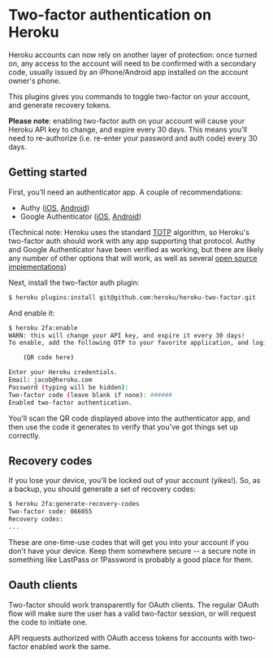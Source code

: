 # Two-factor authentication on Heroku

Heroku accounts can now rely on another layer of protection: once turned on, any access to the account will need to be confirmed with a secondary code, usually issued by an iPhone/Android app installed on the account owner's phone.

This plugins gives you commands to toggle two-factor on your account, and generate recovery tokens.

**Please note**: enabling two-factor auth on your account will cause your Heroku API key to change, and expire every 30 days. This means you'll need to re-authorize (i.e. re-enter your password and auth code) every 30 days.

## Getting started

First, you'll need an authenticator app. A couple of recommendations:

* Authy ([iOS](https://itunes.apple.com/us/app/authy/id494168017?mt=8), [Android](https://play.google.com/store/apps/details?id=com.authy.authy))
* Google Authenticator ([iOS](https://itunes.apple.com/us/app/google-authenticator/id388497605?mt=8), [Android](https://play.google.com/store/apps/details?id=com.google.android.apps.authenticator2&hl=en))

(Technical note: Heroku uses the standard [TOTP](http://en.wikipedia.org/wiki/Time-based_One-time_Password_Algorithm) algorithm, so Heroku's two-factor auth should work with any app supporting that protocol. Authy and Google Authenticator have been verified as working, but there are likely any number of other options that will work, as well as several [open source](http://rubydoc.info/gems/rotp/1.4.1/frames) [implementations](https://github.com/bdauvergne/python-oath))

Next, install the two-factor auth plugin:

```bash
$ heroku plugins:install git@github.com:heroku/heroku-two-factor.git
```

And enable it:

```bash
$ heroku 2fa:enable
WARN: this will change your API key, and expire it every 30 days!
To enable, add the following OTP to your favorite application, and login below:

    (QR code here)

Enter your Heroku credentials.
Email: jacob@heroku.com
Password (typing will be hidden):
Two-factor code (leave blank if none): ######
Enabled two-factor authentication.
```

You'll scan the QR code displayed above into the authenticator app, and then use the code it generates to verify that you've got things set up correctly.

## Recovery codes

If you lose your device, you'll be locked out of your account (yikes!). So, as a backup, you should generate a set of recovery codes:

```bash
$ heroku 2fa:generate-recovery-codes
Two-factor code: 066055
Recovery codes:
...
```

These are one-time-use codes that will get you into your account if you don't have your device. Keep them somewhere secure -- a secure note in something like LastPass or 1Password is probably a good place for them.

## Oauth clients

Two-factor should work transparently for OAuth clients. The regular OAuth flow will make sure the user has a valid two-factor session, or will request the code to initiate one.

API requests authorized with OAuth access tokens for accounts with two-factor enabled work the same.
